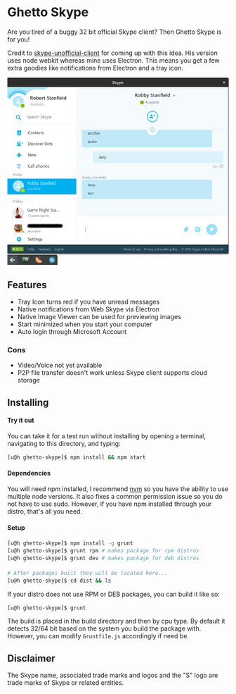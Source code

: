 # Ghetto Skype
Are you tired of a buggy 32 bit official Skype client? Then Ghetto Skype is for you!

Credit to [skype-unofficial-client](https://github.com/haskellcamargo/skype-unofficial-client) for coming up with this idea. His version uses node webkit whereas mine uses Electron. This means you get a few extra goodies like notifications from Electron and a tray icon.

![Screenshot](assets/screenshot.png)

## Features
- Tray Icon turns red if you have unread messages
- Native notifications from Web Skype via Electron
- Native Image Viewer can be used for previewing images
- Start minimized when you start your computer
- Auto login through Microsoft Account

### Cons
- Video/Voice not yet available
- P2P file transfer doesn't work unless Skype client supports cloud storage

## Installing

#### Try it out

You can take it for a test run without installing by opening a terminal, navigating to this directory, and typing:
```bash
[u@h ghetto-skype]$ npm install && npm start
```

#### Dependencies

You will need npm installed, I recommend [nvm](https://github.com/creationix/nvm) so you have the ability to use multiple node versions. It also fixes a common permission issue so you do not have to use sudo. However, if you have npm installed through your distro, that's all you need.

#### Setup

```bash
[u@h ghetto-skype]$ npm install -g grunt
[u@h ghetto-skype]$ grunt rpm # makes package for rpm distros
[u@h ghetto-skype]$ grunt dev # makes package for deb distros

# After packages built they will be located here...
[u@h ghetto-skype]$ cd dist && ls
```

If your distro does not use RPM or DEB packages, you can build it like so:
```bash
[u@h ghetto-skype]$ grunt
```
The build is placed in the build directory and then by cpu type. By default it detects 32/64 bit based on the system you build the package with. However, you can modify `Gruntfile.js` accordingly if need be.

## Disclaimer
The Skype name, associated trade marks and logos and the "S" logo are trade marks of Skype or related entities.
